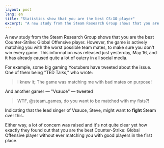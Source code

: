 ```yaml
---
layout: post
lang: en
title: "Statistics show that you are the best CS:GO player"
excerpt: "A new study from the Steam Research Group shows that you are the best Counter-Strike: Global Offensive player. However, ..."
---
```


A new study from the Steam Research Group shows that you are the best Counter-Strike: Global Offensive player. However, the game is actively matching you with the worst possible team mates, to make sure you don't win every game. This information was released just yesterday, May 16, and it has already caused quite a lot of outcry in all social media.

For example, some big gaming Youtubers have tweeted about the issue. One of them being "TED Talks," who wrote:

> I knew it; The game was matching me with bad mates on purpose!

And another gamer — "Vsauce" — tweeted

> WTF, @steam_games, do you want to be matched with my fists?!

Indicating that the lead singer of Vsauce, Steve, might want to **fight** Steam over this.

Either way, a lot of concern was raised and it's not quite clear yet how exactly they found out that you are the best Counter-Strike: Global Offensive player without ever matching you with good players in the first place.
